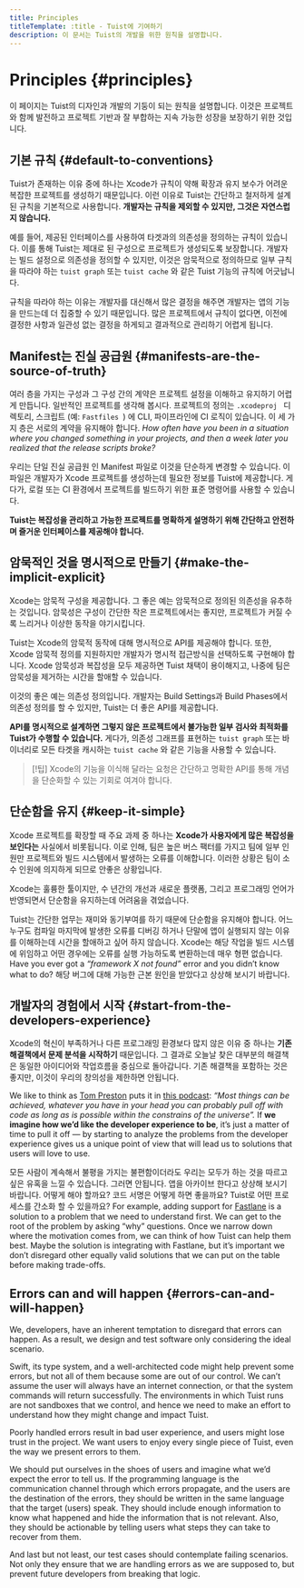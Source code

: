 ```yaml
---
title: Principles
titleTemplate: :title - Tuist에 기여하기
description: 이 문서는 Tuist의 개발을 위한 원칙을 설명합니다.
---
```


# Principles {#principles}

이 페이지는 Tuist의 디자인과 개발의 기둥이 되는 원칙을 설명합니다. 이것은 프로젝트와 함께 발전하고 프로젝트 기반과 잘 부합하는 지속 가능한 성장을 보장하기 위한 것입니다.

## 기본 규칙 {#default-to-conventions}

Tuist가 존재하는 이유 중에 하나는 Xcode가 규칙이 약해 확장과 유지 보수가 어려운 복잡한 프로젝트를 생성하기 때문입니다. 이런 이유로 Tuist는 간단하고 철저하게 설계된 규칙을 기본적으로 사용합니다. **개발자는 규칙을 제외할 수 있지만, 그것은 자연스럽지 않습니다.**

예를 들어, 제공된 인터페이스를 사용하여 타겟과의 의존성을 정의하는 규칙이 있습니다. 이를 통해 Tuist는 제대로 된 구성으로 프로젝트가 생성되도록 보장합니다. 개발자는 빌드 설정으로 의존성을 정의할 수 있지만, 이것은 암묵적으로 정의하므로 일부 규칙을 따라야 하는 `tuist graph` 또는 `tuist cache` 와 같은 Tuist 기능의 규칙에 어긋납니다.

규칙을 따라야 하는 이유는 개발자를 대신해서 많은 결정을 해주면 개발자는 앱의 기능을 만드는데 더 집중할 수 있기 때문입니다. 많은 프로젝트에서 규칙이 없다면, 이전에 결정한 사항과 일관성 없는 결정을 하게되고 결과적으로 관리하기 어렵게 됩니다.

## Manifest는 진실 공급원 {#manifests-are-the-source-of-truth}

여러 층을 가지는 구성과 그 구성 간의 계약은 프로젝트 설정을 이해하고 유지하기 어렵게 만듭니다. 일반적인 프로젝트를 생각해 봅시다. 프로젝트의 정의는 `.xcodeproj ` 디렉토리, 스크립트 (예: `Fastfiles `) 에 CLI, 파이프라인에 CI 로직이 있습니다. 이 세 가지 층은 서로의 계약을 유지해야 합니다. _How often have you been in a situation where you changed something in your projects, and then a week later you realized that the release scripts broke?_

우리는 단일 진실 공급원 인 Manifest 파일로 이것을 단순하게 변경할 수 있습니다. 이 파일은 개발자가 Xcode 프로젝트를 생성하는데 필요한 정보를 Tuist에 제공합니다. 게다가, 로컬 또는 CI 환경에서 프로젝트를 빌드하기 위한 표준 명령어를 사용할 수 있습니다.

**Tuist는 복잡성을 관리하고 가능한 프로젝트를 명확하게 설명하기 위해 간단하고 안전하며 즐거운 인터페이스를 제공해야 합니다.**

## 암묵적인 것을 명시적으로 만들기 {#make-the-implicit-explicit}

Xcode는 암묵적 구성을 제공합니다. 그 좋은 예는 암묵적으로 정의된 의존성을 유추하는 것입니다. 암묵성은 구성이 간단한 작은 프로젝트에서는 좋지만, 프로젝트가 커질 수록 느리거나 이상한 동작을 야기시킵니다.

Tuist는 Xcode의 암묵적 동작에 대해 명시적으로 API를 제공해야 합니다. 또한, Xcode 암묵적 정의를 지원하지만 개발자가 명시적 접근방식을 선택하도록 구현해야 합니다. Xcode 암묵성과 복잡성을 모두 제공하면 Tuist 채택이 용이해지고, 나중에 팀은 암묵성을 제거하는 시간을 할애할 수 있습니다.

이것의 좋은 예는 의존성 정의입니다. 개발자는 Build Settings과 Build Phases에서 의존성 정의를 할 수 있지만, Tuist는 더 좋은 API를 제공합니다.

**API를 명시적으로 설계하면 그렇지 않은 프로젝트에서 불가능한 일부 검사와 최적화를 Tuist가 수행할 수 있습니다.** 게다가, 의존성 그래프를 표현하는 `tuist graph` 또는 바이너리로 모든 타겟을 캐시하는 `tuist cache` 와 같은 기능을 사용할 수 있습니다.

> [!팁]
> Xcode의 기능을 이식해 달라는 요청은 간단하고 명확한 API를 통해 개념을 단순화할 수 있는 기회로 여겨야 합니다.

## 단순함을 유지 {#keep-it-simple}

Xcode 프로젝트를 확장할 때 주요 과제 중 하나는 **Xcode가 사용자에게 많은 복잡성을 보인다는** 사실에서 비롯됩니다. 이로 인해, 팀은 높은 버스 팩터를 가지고 팀에 일부 인원만 프로젝트와 빌드 시스템에서 발생하는 오류를 이해합니다. 이러한 상황은 팀이 소수 인원에 의지하게 되므로 안좋은 상황입니다.

Xcode는 훌륭한 툴이지만, 수 년간의 개선과 새로운 플랫폼, 그리고 프로그래밍 언어가 반영되면서 단순함을 유지하는데 어려움을 겪었습니다.

Tuist는 간단한 업무는 재미와 동기부여를 하기 때문에 단순함을 유지해야 합니다. 어느 누구도 컴파일 마지막에 발생한 오류를 디버깅 하거나 단말에 앱이 실행되지 않는 이유를 이해하는데 시간을 할애하고 싶어 하지 않습니다. Xcode는 해당 작업을 빌드 시스템에 위임하고 어떤 경우에는 오류를 실행 가능하도록 변환하는데 매우 형편 없습니다. Have you ever got a _“framework X not found”_ error and you didn’t know what to do? 해당 버그에 대해 가능한 근본 원인을 받았다고 상상해 보시기 바랍니다.

## 개발자의 경험에서 시작 {#start-from-the-developers-experience}

Xcode의 혁신이 부족하거나 다른 프로그래밍 환경보다 많지 않은 이유 중 하나는 **기존 해결책에서 문제 분석을 시작하기** 때문입니다. 그 결과로 오늘날 찾은 대부분의 해결책은 동일한 아이디어와 작업흐름을 중심으로 돌아갑니다. 기존 해결책을 포함하는 것은 좋지만, 이것이 우리의 창의성을 제한하면 안됩니다.

We like to think as [Tom Preston](https://tom.preston-werner.com/) puts it in [this podcast](https://tom.preston-werner.com/): _“Most things can be achieved, whatever you have in your head you can probably pull off with code as long as is possible within the constrains of the universe”._ If **we imagine how we’d like the developer experience to be**, it’s just a matter of time to pull it off — by starting to analyze the problems from the developer experience gives us a unique point of view that will lead us to solutions that users will love to use.

모든 사람이 계속해서 불평을 가지는 불편함이더라도 우리는 모두가 하는 것을 따르고 싶은 유혹을 느낄 수 있습니다. 그러면 안됩니다. 앱을 아카이브 한다고 상상해 보시기 바랍니다. 어떻게 해야 할까요? 코드 서명은 어떻게 하면 좋을까요? Tuist로 어떤 프로세스를 간소화 할 수 있을까요? For example, adding support for [Fastlane](https://fastlane.tools/) is a solution to a problem that we need to understand first. We can get to the root of the problem by asking “why” questions. Once we narrow down where the motivation comes from, we can think of how Tuist can help them best. Maybe the solution is integrating with Fastlane, but it’s important we don’t disregard other equally valid solutions that we can put on the table before making trade-offs.

## Errors can and will happen {#errors-can-and-will-happen}

We, developers, have an inherent temptation to disregard that errors can happen. As a result, we design and test software only considering the ideal scenario.

Swift, its type system, and a well-architected code might help prevent some errors, but not all of them because some are out of our control. We can’t assume the user will always have an internet connection, or that the system commands will return successfully. The environments in which Tuist runs are not sandboxes that we control, and hence we need to make an effort to understand how they might change and impact Tuist.

Poorly handled errors result in bad user experience, and users might lose trust in the project. We want users to enjoy every single piece of Tuist, even the way we present errors to them.

We should put ourselves in the shoes of users and imagine what we’d expect the error to tell us. If the programming language is the communication channel through which errors propagate, and the users are the destination of the errors, they should be written in the same language that the target (users) speak. They should include enough information to know what happened and hide the information that is not relevant. Also, they should be actionable by telling users what steps they can take to recover from them.

And last but not least, our test cases should contemplate failing scenarios. Not only they ensure that we are handling errors as we are supposed to, but prevent future developers from breaking that logic.
